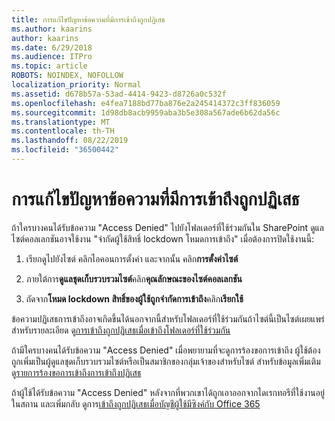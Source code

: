 ```yaml
---
title: การแก้ไขปัญหาข้อความที่มีการเข้าถึงถูกปฏิเสธ
ms.author: kaarins
author: kaarins
ms.date: 6/29/2018
ms.audience: ITPro
ms.topic: article
ROBOTS: NOINDEX, NOFOLLOW
localization_priority: Normal
ms.assetid: d678b57a-53ad-4414-9423-d8726a0c532f
ms.openlocfilehash: e4fea7188bd77ba876e2a245414372c3ff836059
ms.sourcegitcommit: 1d98db8acb9959aba3b5e308a567ade6b62da56c
ms.translationtype: MT
ms.contentlocale: th-TH
ms.lasthandoff: 08/22/2019
ms.locfileid: "36500442"
---
```

# <a name="troubleshoot-access-denied-messages"></a>การแก้ไขปัญหาข้อความที่มีการเข้าถึงถูกปฏิเสธ

ถ้าใครบางคนได้รับข้อความ "Access Denied" ไปยังโฟลเดอร์ที่ใช้ร่วมกันใน SharePoint ดูแลไซต์คอลเลกชันอาจใช้งาน "จำกัดผู้ใช้สิทธิ์ lockdown โหมดการเข้าถึง" เมื่อต้องการปิดใช้งานนี้: 
  
1. เรียกดูไปยังไซต์ คลิกไอคอนการตั้งค่า และจากนั้น คลิก**การตั้งค่าไซต์**
    
2. ภายใต้การ**ดูแลชุดเก็บรวบรวมไซต์**คลิก**คุณลักษณะของไซต์คอลเลกชัน**
    
3. ถัดจาก**โหมด lockdown สิทธิ์ของผู้ใช้ถูกจำกัดการเข้าถึง**คลิก**เรียกใช้**
    
ข้อความปฏิเสธการเข้าถึงอาจเกิดขึ้นได้นอกจากนี้สำหรับโฟลเดอร์ที่ใช้ร่วมกันถ้าไซต์นี้เป็นไซต์เผยแพร่ สำหรับรายละเอียด ดู[การเข้าถึงถูกปฏิเสธเมื่อเข้าถึงโฟลเดอร์ที่ใช้ร่วมกัน](https://go.microsoft.com/fwlink/?linkid=2004317)
  
ถ้ามีใครบางคนได้รับข้อความ "Access Denied" เมื่อพยายามที่จะดูการร้องขอการเข้าถึง ผู้ใช้ต้องถูกเพิ่มเป็นผู้ดูแลชุดเก็บรวบรวมไซต์หรือเป็นสมาชิกของกลุ่มเจ้าของสำหรับไซต์ สำหรับข้อมูลเพิ่มเติม ดู[รายการร้องขอการเข้าถึงการเข้าถึงปฏิเสธ](https://go.microsoft.com/fwlink/?linkid=2004220)
  
ถ้าผู้ใช้ได้รับข้อความ "Access Denied" หลังจากที่พวกเขาได้ถูกเอาออกจากไดเรกทอรีที่ใช้งานอยู่ในสถาน และเพิ่มกลับ ดูการ[เข้าถึงถูกปฏิเสธเมื่อบัญชีผู้ใช้มีซิงค์กับ Office 365](https://go.microsoft.com/fwlink/?linkid=2004318)
  

